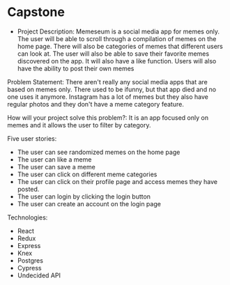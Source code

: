 # Capstone

- Project Description: Memeseum is a social media app for memes only. The user will be able to scroll through a compilation of memes on the home page. There will also be categories of memes that different users can look at. The user will also be able to save their favorite memes discovered on the app. It will also have a like function. Users will also have the ability to post their own memes

Problem Statement: There aren't really any social media apps that are based on memes only. There used to be ifunny, but that app died and no one uses it anymore. Instagram has a lot of memes but they also have regular photos and they don't have a meme category feature. 

How will your project solve this problem?: It is an app focused only on memes and it allows the user to filter by category.

Five user stories: 

- The user can see randomized memes on the home page
- The user can like a meme
- The user can save a meme
- The user can click on different meme categories
- The user can click on their profile page and access memes they have posted.
- The user can login by clicking the login button
- The user can create an account on the login page

Technologies: 

- React
- Redux
- Express
- Knex
- Postgres
- Cypress
- Undecided API



